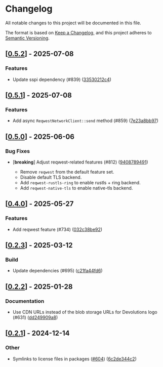 # Changelog

All notable changes to this project will be documented in this file.

The format is based on [Keep a Changelog](https://keepachangelog.com/en/1.0.0/),
and this project adheres to [Semantic Versioning](https://semver.org/spec/v2.0.0.html).


## [[0.5.2](https://github.com/Devolutions/IronRDP/compare/ironrdp-tokio-v0.5.1...ironrdp-tokio-v0.5.2)] - 2025-07-08

### <!-- 1 -->Features

- Update sspi dependency (#839) ([33530212c4](https://github.com/Devolutions/IronRDP/commit/33530212c42bf28c875ac078ed2408657831b417)) 

## [[0.5.1](https://github.com/Devolutions/IronRDP/compare/ironrdp-tokio-v0.5.0...ironrdp-tokio-v0.5.1)] - 2025-07-08

### <!-- 1 -->Features

- Add async `ReqwestNetworkClient::send` method (#859) ([7e23a8bb97](https://github.com/Devolutions/IronRDP/commit/7e23a8bb97991d0e24e65d77a11d9854492ee024)) 

## [[0.5.0](https://github.com/Devolutions/IronRDP/compare/ironrdp-tokio-v0.4.0...ironrdp-tokio-v0.5.0)] - 2025-06-06

### <!-- 4 -->Bug Fixes

- [**breaking**] Adjust reqwest-related features (#812) ([9408789491](https://github.com/Devolutions/IronRDP/commit/9408789491b3e09b69e0aaa03fd215326b624ec0)) 

  - Remove `reqwest` from the default feature set.
  - Disable default TLS backend.
  - Add `reqwest-rustls-ring` to enable rustls + ring backend.
  - Add `reqwest-native-tls` to enable native-tls backend.

## [[0.4.0](https://github.com/Devolutions/IronRDP/compare/ironrdp-tokio-v0.3.0...ironrdp-tokio-v0.4.0)] - 2025-05-27

### <!-- 1 -->Features

- Add reqwest feature (#734) ([032c38be92](https://github.com/Devolutions/IronRDP/commit/032c38be9229cfd35f0f6fc8eac5cccc960480d3)) 

## [[0.2.3](https://github.com/Devolutions/IronRDP/compare/ironrdp-tokio-v0.2.2...ironrdp-tokio-v0.2.3)] - 2025-03-12

### <!-- 7 -->Build

- Update dependencies (#695) ([c21fa44fd6](https://github.com/Devolutions/IronRDP/commit/c21fa44fd6f3c6a6b74788ff68e83133c1314caa)) 


## [[0.2.2](https://github.com/Devolutions/IronRDP/compare/ironrdp-tokio-v0.2.1...ironrdp-tokio-v0.2.2)] - 2025-01-28

### <!-- 6 -->Documentation

- Use CDN URLs instead of the blob storage URLs for Devolutions logo (#631) ([dd249909a8](https://github.com/Devolutions/IronRDP/commit/dd249909a894004d4f728d30b3a4aa77a0f8193b)) 



## [[0.2.1](https://github.com/Devolutions/IronRDP/compare/ironrdp-tokio-v0.2.0...ironrdp-tokio-v0.2.1)] - 2024-12-14

### Other

- Symlinks to license files in packages ([#604](https://github.com/Devolutions/IronRDP/pull/604)) ([6c2de344c2](https://github.com/Devolutions/IronRDP/commit/6c2de344c2dd93ce9621834e0497ed7c3bfaf91a)) 
